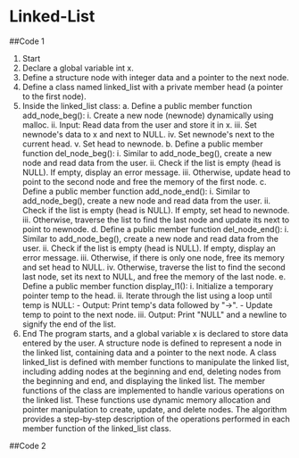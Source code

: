 # Linked-List
##Code 1
1. Start
2. Declare a global variable int x.
3. Define a structure node with integer data and a pointer to the next node.
4. Define a class named linked_list with a private member head (a pointer to the first node).
5. Inside the linked_list class:
   a. Define a public member function add_node_beg():
      i. Create a new node (newnode) dynamically using malloc.
      ii. Input: Read data from the user and store it in x.
      iii. Set newnode's data to x and next to NULL.
      iv. Set newnode's next to the current head.
      v. Set head to newnode.
   b. Define a public member function del_node_beg():
      i. Similar to add_node_beg(), create a new node and read data from the user.
      ii. Check if the list is empty (head is NULL). If empty, display an error message.
      iii. Otherwise, update head to point to the second node and free the memory of the first node.
   c. Define a public member function add_node_end():
      i. Similar to add_node_beg(), create a new node and read data from the user.
      ii. Check if the list is empty (head is NULL). If empty, set head to newnode.
      iii. Otherwise, traverse the list to find the last node and update its next to point to newnode.
   d. Define a public member function del_node_end():
      i. Similar to add_node_beg(), create a new node and read data from the user.
      ii. Check if the list is empty (head is NULL). If empty, display an error message.
      iii. Otherwise, if there is only one node, free its memory and set head to NULL.
      iv. Otherwise, traverse the list to find the second last node, set its next to NULL, and free the memory of the last node.
   e. Define a public member function display_l1():
      i. Initialize a temporary pointer temp to the head.
      ii. Iterate through the list using a loop until temp is NULL:
         - Output: Print temp's data followed by "->".
         - Update temp to point to the next node.
      iii. Output: Print "NULL" and a newline to signify the end of the list.
6. End
The program starts, and a global variable x is declared to store data entered by the user.
A structure node is defined to represent a node in the linked list, containing data and a pointer to the next node.
A class linked_list is defined with member functions to manipulate the linked list, including adding nodes at the beginning and end, deleting nodes from the beginning and end, and displaying the linked list.
The member functions of the class are implemented to handle various operations on the linked list. These functions use dynamic memory allocation and pointer manipulation to create, update, and delete nodes.
The algorithm provides a step-by-step description of the operations performed in each member function of the linked_list class.



##Code 2

